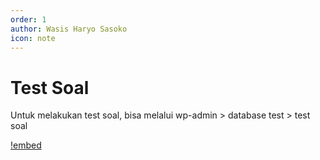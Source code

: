 ```yaml
---
order: 1
author: Wasis Haryo Sasoko
icon: note
---
```


# Test Soal

Untuk melakukan test soal, bisa melalui wp-admin > database test > test soal

[!embed](/video/test-soal.mp4)